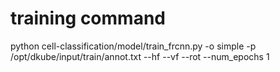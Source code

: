 # training command
python cell-classification/model/train_frcnn.py -o simple -p /opt/dkube/input/train/annot.txt --hf --vf --rot --num_epochs 1